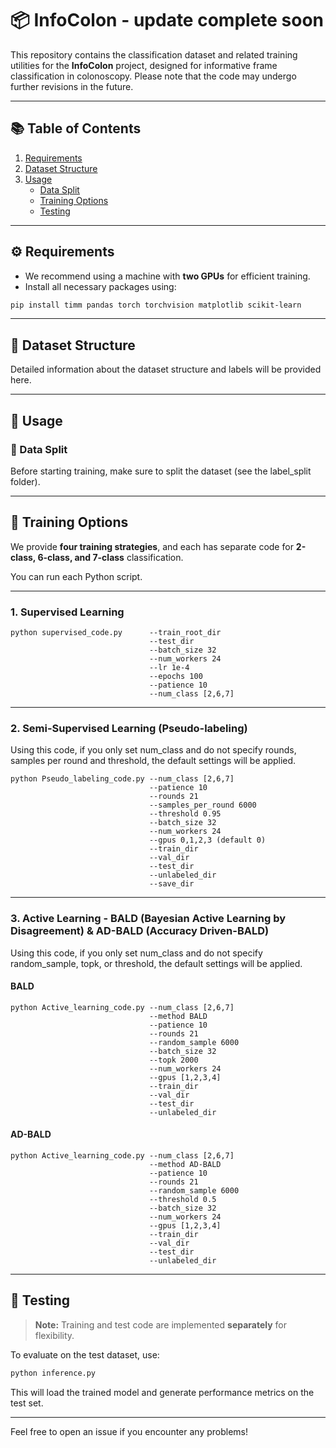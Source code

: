 # 📦 InfoColon - update complete soon

This repository contains the classification dataset and related training utilities for the **InfoColon** project, designed for informative frame classification in colonoscopy.
Please note that the code may undergo further revisions in the future.

---

## 📚 Table of Contents

1. [Requirements](#requirements)
2. [Dataset Structure](#dataset-structure)
3. [Usage](#usage)
    - [Data Split](#data-split)
    - [Training Options](#training-options)
    - [Testing](#testing)

---

## ⚙️ Requirements

- We recommend using a machine with **two GPUs** for efficient training.
- Install all necessary packages using:

```bash
pip install timm pandas torch torchvision matplotlib scikit-learn
```

---

## 📂 Dataset Structure

Detailed information about the dataset structure and labels will be provided here.

---

## 🚀 Usage

### 🔹 Data Split

Before starting training, make sure to split the dataset (see the label_split folder).

---

## 🧠 Training Options

We provide **four training strategies**, and each has separate code for **2-class, 6-class, and 7-class** classification.

You can run each Python script.

---

### 1. Supervised Learning

```
python supervised_code.py      --train_root_dir
                               --test_dir
                               --batch_size 32
                               --num_workers 24
                               --lr 1e-4
                               --epochs 100
                               --patience 10
                               --num_class [2,6,7]
```

---

### 2. Semi-Supervised Learning (Pseudo-labeling)

Using this code, if you only set num_class and do not specify rounds, samples per round and threshold, the default settings will be applied.

```
python Pseudo_labeling_code.py --num_class [2,6,7]
                               --patience 10
                               --rounds 21
                               --samples_per_round 6000
                               --threshold 0.95
                               --batch_size 32
                               --num_workers 24
                               --gpus 0,1,2,3 (default 0)
                               --train_dir
                               --val_dir
                               --test_dir
                               --unlabeled_dir
                               --save_dir
```

---

### 3. Active Learning - BALD  (Bayesian Active Learning by Disagreement) & AD-BALD (Accuracy Driven-BALD)

Using this code, if you only set num_class and do not specify random_sample, topk, or threshold, the default settings will be applied.

#### BALD
```
python Active_learning_code.py --num_class [2,6,7]
                               --method BALD
                               --patience 10
                               --rounds 21
                               --random_sample 6000
                               --batch_size 32
                               --topk 2000
                               --num_workers 24
                               --gpus [1,2,3,4]
                               --train_dir 
                               --val_dir
                               --test_dir
                               --unlabeled_dir
```
#### AD-BALD
```
python Active_learning_code.py --num_class [2,6,7]
                               --method AD-BALD
                               --patience 10
                               --rounds 21
                               --random_sample 6000
                               --threshold 0.5
                               --batch_size 32
                               --num_workers 24
                               --gpus [1,2,3,4]
                               --train_dir 
                               --val_dir
                               --test_dir
                               --unlabeled_dir
```

---

## 🧪 Testing

> **Note:** Training and test code are implemented **separately** for flexibility.

To evaluate on the test dataset, use:

```bash
python inference.py
```

This will load the trained model and generate performance metrics on the test set.

---

Feel free to open an issue if you encounter any problems!

